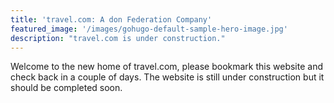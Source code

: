 ```yaml
---
title: 'travel.com: A don Federation Company'
featured_image: '/images/gohugo-default-sample-hero-image.jpg'
description: "travel.com is under construction."
---
```


Welcome to the new home of travel.com, please bookmark this website and check back in a couple of days. The website is still under construction but it should be completed soon.
